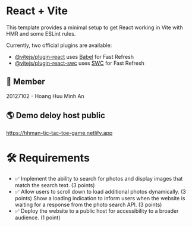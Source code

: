 # React + Vite

This template provides a minimal setup to get React working in Vite with HMR and some ESLint rules.

Currently, two official plugins are available:

- [@vitejs/plugin-react](https://github.com/vitejs/vite-plugin-react/blob/main/packages/plugin-react/README.md) uses [Babel](https://babeljs.io/) for Fast Refresh
- [@vitejs/plugin-react-swc](https://github.com/vitejs/vite-plugin-react-swc) uses [SWC](https://swc.rs/) for Fast Refresh

## 👦 Member

20127102 - Hoang Huu Minh An

## 🌎 Demo deloy host public

<https://hhman-tic-tac-toe-game.netlify.app>

# 🛠️ Requirements
- ✅ Implement the ability to search for photos and display images that match the search text. (3 points)
- ✅ Allow users to scroll down to load additional photos dynamically. (3 points)
Show a loading indication to inform users when the website is waiting for a response from the photo search API. (3 points)
- ✅ Deploy the website to a public host for accessibility to a broader audience. (1 point)
